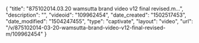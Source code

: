 {
    "title": "875102014.03.20 wamsutta brand video v12 final revised.m...",
    "description": "",
    "videoid": "109962454",
    "date_created": "1502517453",
    "date_modified": "1504247455",
    "type": "captivate",
    "layout": "video",
    "url": "\/v\/875102014-03-20-wamsutta-brand-video-v12-final-revised-m\/109962454"
}